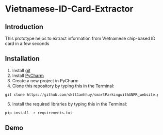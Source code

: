 # Vietnamese-ID-Card-Extractor

## Introduction

This prototype helps to extract information from Vietnamese chip-based ID card in a few seconds

## Installation
1. Install [git](https://git-scm.com/)
2. Install [PyCharm](https://www.jetbrains.com/pycharm/)
3. Create a new project in PyCharm
4. Clone this repository by typing this in the Terminal:

```python
git clone https://github.com/sktt1anhhuy/smartParkingwithANPR_website.git
```

5. Install the required libraries by typing this in the Terminal:

```python
pip install -r requirements.txt
```

## Demo
